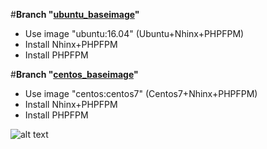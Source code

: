 #**Branch "[ubuntu_baseimage](https://github.com/ros-kamach/BaseImage-NginX-PHPFPM/tree/ubuntu_baseimage)"**
   - Use image "ubuntu:16.04" (Ubuntu+Nhinx+PHPFPM)
   - Install Nhinx+PHPFPM
   - Install  PHPFPM
   
#**Branch "[centos_baseimage](https://github.com/ros-kamach/BaseImage-NginX-PHPFPM/tree/centos_baseimage)"**
   - Use image "centos:centos7" (Centos7+Nhinx+PHPFPM)
   - Install Nhinx+PHPFPM
   - Install  PHPFPM

![alt text](https://websanova.com/img/posts/setting-up-php-with-nginx.png)
